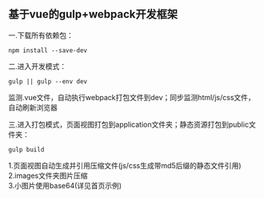 基于vue的gulp+webpack开发框架
---------------------------------------------------------------------------
一.下载所有依赖包：
```
npm install --save-dev
```
二.进入开发模式：
```
gulp || gulp --env dev
```
监测.vue文件，自动执行webpack打包文件到dev；同步监测html/js/css文件，自动刷新浏览器<br>

三.进入打包模式，页面视图打包到application文件夹；静态资源打包到public文件夹：
```
gulp build
```
1.页面视图自动生成并引用压缩文件(js/css生成带md5后缀的静态文件引用)<br>
2.images文件夹图片压缩<br>
3.小图片使用base64(详见首页示例)